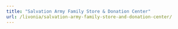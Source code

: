 ```yaml
---
title: "Salvation Army Family Store & Donation Center"
url: /livonia/salvation-army-family-store-and-donation-center/
---
```


